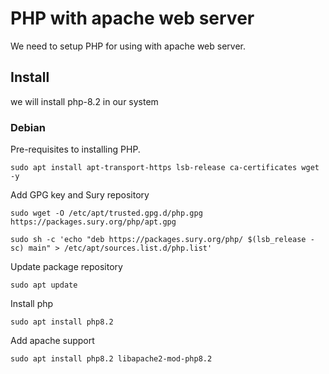 # PHP with apache web server
We need to setup PHP for using with apache web server.

## Install
we will install php-8.2 in our system

### Debian
Pre-requisites to installing PHP.

```
sudo apt install apt-transport-https lsb-release ca-certificates wget -y
```

Add GPG key and Sury repository 
```
sudo wget -O /etc/apt/trusted.gpg.d/php.gpg https://packages.sury.org/php/apt.gpg 
```
```
sudo sh -c 'echo "deb https://packages.sury.org/php/ $(lsb_release -sc) main" > /etc/apt/sources.list.d/php.list'
```

Update package repository
```
sudo apt update
```

Install php
```
sudo apt install php8.2
```

Add apache support 
```
sudo apt install php8.2 libapache2-mod-php8.2
```
